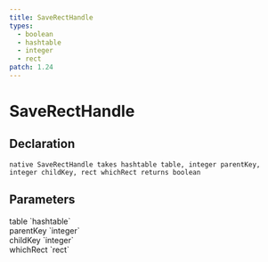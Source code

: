 ```yaml
---
title: SaveRectHandle
types:
  - boolean
  - hashtable
  - integer
  - rect
patch: 1.24
---
```


# SaveRectHandle

## Declaration

```
native SaveRectHandle takes hashtable table, integer parentKey, integer childKey, rect whichRect returns boolean
```

## Parameters
<dl>
  <dt>table `hashtable`</dt>
  <dd></dd>

  <dt>parentKey `integer`</dt>
  <dd></dd>

  <dt>childKey `integer`</dt>
  <dd></dd>

  <dt>whichRect `rect`</dt>
  <dd></dd>
</dl>